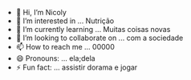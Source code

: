 - 👋 Hi, I’m Nicoly 
- 👀 I’m interested in ... Nutrição
- 🌱 I’m currently learning ... Muitas coisas novas
- 💞️ I’m looking to collaborate on ... com a sociedade 
- 📫 How to reach me ... 00000
- 😄 Pronouns: ... ela;dela
- ⚡ Fun fact: ... assistir dorama e jogar

<!---
d0rama/d0rama is a ✨ special ✨ repository because its `README.md` (this file) appears on your GitHub profile.
You can click the Preview link to take a look at your changes.
--->
